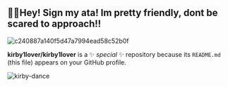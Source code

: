 ## 🎉🩷Hey! Sign my ata! Im pretty friendly, dont be scared to approach!!
![c240887a140f5d47a7994ead58c52b0f](https://github.com/user-attachments/assets/b2e4b949-6a82-4fec-b808-c1720644c7c4)
                                                                                                                                                                                    
**kirby1lover/kirby1lover** is a ✨ _special_ ✨ repository because its `README.md` (this file) appears on your GitHub profile.

![kirby-dance](https://github.com/user-attachments/assets/ff5962d4-7956-47f6-b247-9e0f691e336b)
